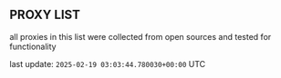 ## PROXY LIST

all proxies in this list were collected from open sources and tested for functionality

last update: `2025-02-19 03:03:44.780030+00:00` UTC